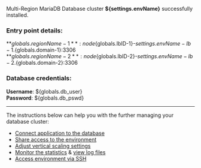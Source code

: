 Multi-Region MariaDB Database cluster **${settings.envName}** successfully installed.


### Entry point details:    
**${globals.regionName-1}**: node${globals.lbID-1}-${settings.envName}-lb-1.${globals.domain-1}:3306   
**${globals.regionName-2}**: node${globals.lbID-2}-${settings.envName}-lb-2.${globals.domain-2}:3306   

### Database credentials:   
**Username**: ${globals.db_user}  
**Password**: ${globals.db_pswd}  
___

The instructions below can help you with the further managing your database cluster:

- [Connect application to the database](https://docs.jelastic.com/database-connection)
- [Share access to the environment](https://docs.jelastic.com/share-environment)
- [Adjust vertical scaling settings](https://docs.jelastic.com/automatic-vertical-scaling)
- [Monitor the statistics](https://docs.jelastic.com/view-app-statistics) & [view log files](https://docs.jelastic.com/view-log-files)
- [Access environment via SSH](https://docs.jelastic.com/ssh-access)
